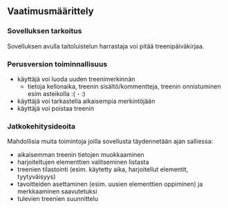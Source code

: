 ## Vaatimusmäärittely

### Sovelluksen tarkoitus

Sovelluksen avulla taitoluistelun harrastaja voi pitää treenipäiväkirjaa.

### Perusversion toiminnallisuus

- käyttäjä voi luoda uuden treenimerkinnän
  - tietoja kellonaika, treenin sisältö/kommentteja, treenin onnistuminen esim asteikolla :( - :)
- käyttäjä voi tarkastella aikaisempia merkintöjään
- käyttäjä voi poistaa treenin

### Jatkokehitysideoita

Mahdollisia muita toimintoja joilla sovellusta täydennetään ajan salliessa:

- aikaisemman treenin tietojen muokkaaminen
- harjoiteltujen elementtien valitseminen listasta
- treenien tilastointi (esim. käytetty aika, harjoitellut elementit, tyytyväisyys)
- tavoitteiden asettaminen (esim. uusien elementtien oppiminen) ja merkkaaminen saavutetuksi
- tulevien treenien suunnittelu
